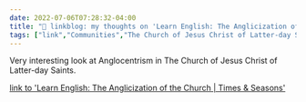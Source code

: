 ```yaml
---
date: 2022-07-06T07:28:32-04:00
title: "🔗 linkblog: my thoughts on 'Learn English: The Anglicization of the Church | Times & Seasons'"
tags: ["link","Communities","The Church of Jesus Christ of Latter-day Saints","Anglocentism","translation"]
---
```

Very interesting look at Anglocentrism in The Church of Jesus Christ of Latter-day Saints.
 

[link to 'Learn English: The Anglicization of the Church | Times & Seasons'](https://www.timesandseasons.org/index.php/2022/07/learn-english-the-anglicization-of-the-church/)
